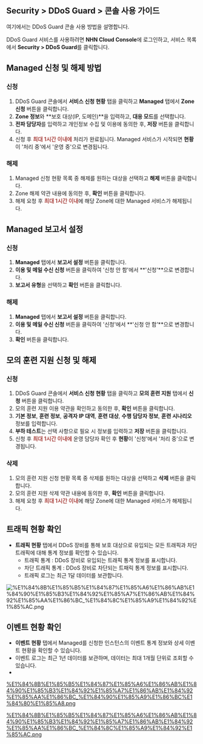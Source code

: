 ## Security > DDoS Guard > 콘솔 사용 가이드

여기에서는 DDoS Guard 콘솔 사용 방법을 설명합니다.

DDoS Guard 서비스를 사용하려면 **NHN Cloud Console**에 로그인하고, 서비스 목록에서 **Security > DDoS Guard**를 클릭합니다.


## Managed 신청 및 해제 방법
### 신청
1. DDoS Guard 콘솔에서 **서비스 신청 현황** 탭을 클릭하고 **Managed** 탭에서 **Zone 신청** 버튼을 클릭합니다. 
2. **Zone 정보**와 **보호 대상(IP, 도메인)**을 입력하고, **대응 모드**를 선택합니다.
3. **전파 담당자**를 입력하고 개인정보 수집 및 이용에 동의한 후, **저장** 버튼을 클릭합니다.
4. 신청 후 <span style="color:#ab4642">**최대 1시간 이내에**</span> 처리가 완료됩니다. Managed 서비스가 시작되면 **현황**이 '처리 중'에서 '운영 중'으로 변경됩니다.

### 해제
1. Managed 신청 현황 목록 중 해제를 원하는 대상을 선택하고 **해제** 버튼을 클릭합니다.
2. Zone 해제 약관 내용에 동의한 후, **확인** 버튼을 클릭합니다.
3. 해제 요청 후 <span style="color:#ab4642">**최대 1시간 이내**</span>에 해당 Zone에 대한 Managed 서비스가 해제됩니다.

## Managed 보고서 설정
### 신청
1. **Managed** 탭에서 **보고서 설정** 버튼을 클릭합니다.
2. **이용 및 메일 수신 신청** 버튼을 클릭하여 '신청 안 함'에서 **'신청'**으로 변경합니다.
3. **보고서 유형**을 선택하고 **확인** 버튼을 클릭합니다.

### 해제
1. **Managed** 탭에서 **보고서 설정** 버튼을 클릭합니다.
2. **이용 및 메일 수신 신청** 버튼을 클릭하여 '신청'에서 **\'신청 안 함\'**으로 변경합니다.
3. **확인** 버튼을 클릭합니다.


## 모의 훈련 지원 신청 및 해제
### 신청
1. DDoS Guard 콘솔에서 **서비스 신청 현황** 탭을 클릭하고 **모의 훈련 지원** 탭에서 **신청** 버튼을 클릭합니다.
2. 모의 훈련 지원 이용 약관을 확인하고 동의한 후, **확인** 버튼을 클릭합니다.
3. **기본 정보**, **훈련 정보**, **공격자 IP 대역**, **훈련 대상**, **수행 담당자 정보**, **훈련 시나리오** 정보를 입력합니다.
4. **부하 테스트**는 선택 사항으로 필요 시 정보를 입력하고 **저장** 버튼을 클릭합니다.
5. 신청 후 <span style="color:#ab4642">**최대 1시간 이내에**</span> 운영 담당자 확인 후 **현황**이 '신청'에서 '처리 중'으로 변경됩니다.

### 삭제
1. 모의 훈련 지원 신청 현황 목록 중 삭제를 원하는 대상을 선택하고 **삭제** 버튼을 클릭합니다.
2. 모의 훈련 지원 삭제 약관 내용에 동의한 후, **확인** 버튼을 클릭합니다.
3. 해제 요청 후 <span style="color:#ab4642">**최대 1시간 이내**</span>에 해당 Zone에 대한 Managed 서비스가 해제됩니다.


## 트래픽 현황 확인
- **트래픽 현황** 탭에서 DDoS 장비를 통해 보호 대상으로 유입되는 모든 트래픽과 차단 트래픽에 대해 통계 정보를 확인할 수 있습니다. 
  - 트래픽 통계 : DDoS 장비로 유입되는 트래픽 통계 정보를 표시합니다. 
  - 차단 트래픽 통계 : DDoS 장비로 차단되는 트패릭 통계 정보를 표시합니다.
  - 트래픽 로그는 최근 1달 데이터를 보관합니다.

![%E1%84%8B%E1%85%B5%E1%84%87%E1%85%A6%E1%86%AB%E1%84%90%E1%85%B3%E1%84%92%E1%85%A7%E1%86%AB%E1%84%92%E1%85%AA%E1%86%BC_%E1%84%8C%E1%85%A9%E1%84%92%E1%85%AC.png](https://kr1-api-object-storage.nhncloudservice.com/v1/AUTH_2acdfabf4efe4efc8a04c00b348110c9/cdn_origin/prod_ddosguard/%E1%84%8B%E1%85%B5%E1%84%87%E1%85%A6%E1%86%AB%E1%84%90%E1%85%B3%E1%84%92%E1%85%A7%E1%86%AB%E1%84%92%E1%85%AA%E1%86%BC_%E1%84%8C%E1%85%A9%E1%84%92%E1%85%AC.png)

## 이벤트 현황 확인
- **이벤트 현황** 탭에서 Managed를 신청한 인스턴스의 이벤트 통계 정보와 상세 이벤트 현황을 확인할 수 있습니다.
- 이벤트 로그는 최근 1년 데이터를 보관하며, 데이터는 최대 1개월 단위로 조회할 수 있습니다.
- 
[%E1%84%8B%E1%85%B5%E1%84%87%E1%85%A6%E1%86%AB%E1%84%90%E1%85%B3%E1%84%92%E1%85%A7%E1%86%AB%E1%84%92%E1%85%AA%E1%86%BC_%E1%84%90%E1%85%A9%E1%86%BC%E1%84%80%E1%85%A8.png](https://kr1-api-object-storage.nhncloudservice.com/v1/AUTH_2acdfabf4efe4efc8a04c00b348110c9/cdn_origin/prod_ddosguard/%E1%84%8B%E1%85%B5%E1%84%87%E1%85%A6%E1%86%AB%E1%84%90%E1%85%B3%E1%84%92%E1%85%A7%E1%86%AB%E1%84%92%E1%85%AA%E1%86%BC_%E1%84%90%E1%85%A9%E1%86%BC%E1%84%80%E1%85%A8.png)

[%E1%84%8B%E1%85%B5%E1%84%87%E1%85%A6%E1%86%AB%E1%84%90%E1%85%B3%E1%84%92%E1%85%A7%E1%86%AB%E1%84%92%E1%85%AA%E1%86%BC_%E1%84%8C%E1%85%A9%E1%84%92%E1%85%AC.png](https://kr1-api-object-storage.nhncloudservice.com/v1/AUTH_2acdfabf4efe4efc8a04c00b348110c9/cdn_origin/prod_ddosguard/%E1%84%8B%E1%85%B5%E1%84%87%E1%85%A6%E1%86%AB%E1%84%90%E1%85%B3%E1%84%92%E1%85%A7%E1%86%AB%E1%84%92%E1%85%AA%E1%86%BC_%E1%84%8C%E1%85%A9%E1%84%92%E1%85%AC.png)

